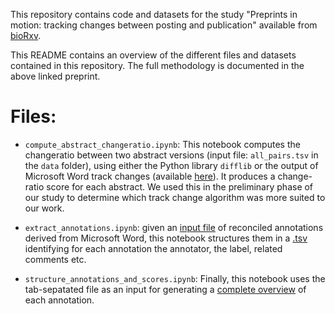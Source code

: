 This repository contains code and datasets for the study "Preprints in motion: tracking changes between posting and publication" available from [bioRxv](https://www.biorxiv.org/content/10.1101/2021.02.20.432090v1).

This README contains an overview of the different files and datasets contained in this repository. The full methodology is documented in the above linked preprint.

# Files:

- `compute_abstract_changeratio.ipynb`: This notebook computes the changeratio between two abstract versions (input file: `all_pairs.tsv` in the `data` folder), using either the Python library `difflib` or the output of Microsoft Word track changes (available [here](data/msword_compared_abstracts.txt)). It produces a change-ratio score for each abstract. We used this in the preliminary phase of our study to determine which track change algorithm was more suited to our work.

- `extract_annotations.ipynb`: given an [input file](outputs/reconciled_annotations.txt) of reconciled annotations derived from Microsoft Word, this notebook structures them in a [.tsv](outputs/extracted_reconciled_annotations.tsv) identifying for each annotation the annotator, the label, related comments etc.

- `structure_annotations_and_scores.ipynb`: Finally, this notebook uses the tab-sepatated file as an input for generating a [complete overview](outputs/final_reconciled_annotations.csv) of each annotation. 
